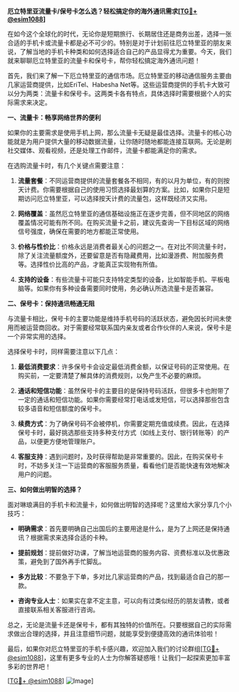 **厄立特里亚流量卡/保号卡怎么选？轻松搞定你的海外通讯需求[[TG💪+ @esim1088](https://t.me/s/esim1088)]**

在如今这个全球化的时代，无论你是短期旅行、长期居住还是商务出差，选择一张合适的手机卡或流量卡都是必不可少的。特别是对于计划前往厄立特里亚的朋友来说，了解当地的手机卡种类和如何选择适合自己的产品显得尤为重要。今天，我们就来聊聊厄立特里亚的流量卡和保号卡，帮你轻松搞定海外通讯问题！

首先，我们来了解一下厄立特里亚的通信市场。厄立特里亚的移动通信服务主要由几家运营商提供，比如EriTel、Habesha Net等。这些运营商提供的手机卡大致可以分为两类：流量卡和保号卡。这两类卡各有特点，具体选择时需要根据个人的实际需求来决定。

**一、流量卡：畅享网络世界的便利**

如果你的主要需求是使用手机上网，那么流量卡无疑是最佳选择。流量卡的核心功能就是为用户提供大量的移动数据流量，让你随时随地都能连接互联网。无论是刷社交媒体、观看视频，还是处理工作邮件，流量卡都能满足你的需求。

在选购流量卡时，有几个关键点需要注意：

1. **流量套餐**：不同运营商提供的流量套餐各不相同，有的以月为单位，有的则按天计费。你需要根据自己的使用习惯选择最划算的方案。比如，如果你只是短期访问厄立特里亚，可以选择按天计费的流量包，这样既经济又实用。

2. **网络覆盖**：虽然厄立特里亚的通信基础设施正在逐步完善，但不同地区的网络覆盖情况可能有所不同。在购买流量卡之前，建议先查询一下目标区域的网络信号强度，确保在需要的地方都能正常使用。

3. **价格与性价比**：价格永远是消费者最关心的问题之一。在对比不同流量卡时，除了关注流量额度外，还要留意是否有隐藏费用，比如漫游费、附加服务费等。选择性价比高的产品，才能真正实现物有所值。

4. **支持的设备**：有些流量卡可能只支持特定类型的设备，比如智能手机、平板电脑等。如果你有多种设备需要同时使用，务必确认所选流量卡是否兼容。

**二、保号卡：保持通讯畅通无阻**

与流量卡相比，保号卡的主要功能是维持手机号码的活跃状态，避免因长时间未使用而被运营商回收。对于需要经常联系国内亲友或者合作伙伴的人来说，保号卡是一个非常实用的选择。

选择保号卡时，同样需要注意以下几点：

1. **最低消费要求**：许多保号卡会设定最低消费金额，以保证号码的正常使用。在购买前，一定要清楚了解具体的消费规则，以免产生不必要的麻烦。

2. **通话和短信功能**：虽然保号卡的主要目的是保持号码活跃，但很多卡也附带了一定的通话和短信功能。如果你需要经常打电话或发短信，可以选择那些包含较多语音和短信额度的保号卡。

3. **续费方式**：为了确保号码不会被停机，你需要定期充值或续费。因此，在选择保号卡时，最好挑选那些支持多种支付方式（如线上支付、银行转账等）的产品，以便更方便地管理账户。

4. **客服支持**：遇到问题时，及时获得帮助是非常重要的。因此，在购买保号卡时，不妨多关注一下运营商的客服服务质量，看看他们是否能快速有效地解决用户的问题。

**三、如何做出明智的选择？**

面对琳琅满目的手机卡和流量卡，如何做出明智的选择呢？这里给大家分享几个小技巧：

- **明确需求**：首先要明确自己出国后的主要用途是什么，是为了上网还是保持通讯？根据需求来选择合适的卡种。
  
- **提前规划**：提前做好功课，了解当地运营商的服务内容、资费标准以及优惠政策，避免到了国外再手忙脚乱。

- **多方比较**：不要急于下单，多对比几家运营商的产品，找到最适合自己的那一款。

- **咨询专业人士**：如果实在拿不定主意，可以向有过类似经历的朋友请教，或者直接联系相关客服进行咨询。

总之，无论是流量卡还是保号卡，都有其独特的价值所在。只要根据自己的实际需求做出合理的选择，并且注意细节问题，就能享受到便捷高效的通讯体验啦！

最后，如果你对厄立特里亚的手机卡感兴趣，欢迎加入我们的讨论群组[[TG💪+ @esim1088](https://t.me/s/esim1088)]，这里有更多专业的人士为你解答疑惑哦！让我们一起探索更加丰富多彩的世界吧！

[[TG💪+ @esim1088](https://t.me/s/esim1088)] ![Image](https://i.postimg.cc/4NQfJmqS/Snipaste-2025-05-13-00-14-12.png)]